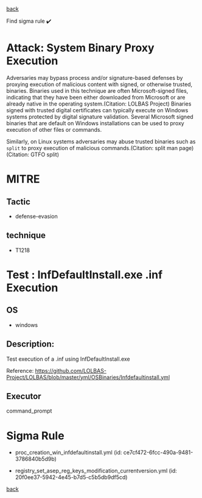 
[back](../index.md)

Find sigma rule :heavy_check_mark: 

# Attack: System Binary Proxy Execution 

Adversaries may bypass process and/or signature-based defenses by proxying execution of malicious content with signed, or otherwise trusted, binaries. Binaries used in this technique are often Microsoft-signed files, indicating that they have been either downloaded from Microsoft or are already native in the operating system.(Citation: LOLBAS Project) Binaries signed with trusted digital certificates can typically execute on Windows systems protected by digital signature validation. Several Microsoft signed binaries that are default on Windows installations can be used to proxy execution of other files or commands.

Similarly, on Linux systems adversaries may abuse trusted binaries such as <code>split</code> to proxy execution of malicious commands.(Citation: split man page)(Citation: GTFO split)

# MITRE
## Tactic
  - defense-evasion


## technique
  - T1218


# Test : InfDefaultInstall.exe .inf Execution
## OS
  - windows


## Description:
Test execution of a .inf using InfDefaultInstall.exe

Reference: https://github.com/LOLBAS-Project/LOLBAS/blob/master/yml/OSBinaries/Infdefaultinstall.yml


## Executor
command_prompt

# Sigma Rule
 - proc_creation_win_infdefaultinstall.yml (id: ce7cf472-6fcc-490a-9481-3786840b5d9b)

 - registry_set_asep_reg_keys_modification_currentversion.yml (id: 20f0ee37-5942-4e45-b7d5-c5b5db9df5cd)



[back](../index.md)
